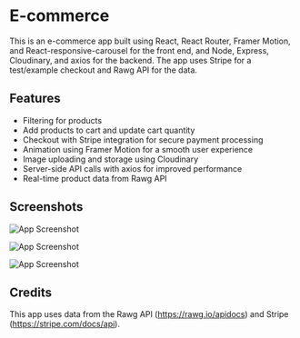 
# E-commerce

This is an e-commerce app built using React, React Router, Framer Motion, and React-responsive-carousel for the front end, and Node, Express, Cloudinary, and axios for the backend. The app uses Stripe for a test/example checkout and Rawg API for the data.


## Features

- Filtering for products
- Add products to cart and update cart quantity
- Checkout with Stripe integration for secure payment processing
- Animation using Framer Motion for a smooth user experience
- Image uploading and storage using Cloudinary
- Server-side API calls with axios for improved performance
- Real-time product data from Rawg API


## Screenshots

![App Screenshot](https://i.imgur.com/4MUwgcU.png)

![App Screenshot](https://i.imgur.com/5CUH2JF.png)

![App Screenshot](https://i.imgur.com/jaWEgU4.png)


## Credits

This app uses data from the Rawg API (https://rawg.io/apidocs) 
and Stripe (https://stripe.com/docs/api). 